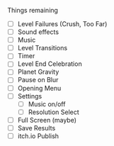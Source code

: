 Things remaining

- [ ] Level Failures (Crush, Too Far)
- [ ] Sound effects
- [ ] Music
- [ ] Level Transitions
- [ ] Timer
- [ ] Level End Celebration
- [ ] Planet Gravity
- [ ] Pause on Blur
- [ ] Opening Menu
- [ ] Settings
  - [ ] Music on/off
  - [ ] Resolution Select
- [ ] Full Screen (maybe)
- [ ] Save Results
- [ ] itch.io Publish
